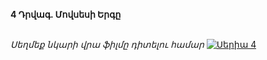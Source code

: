 **4 Դրվագ. Մովսեսի Երգը**

\
_Սեղմեք նկարի վրա ֆիլմը դիտելու համար_
[![Սերիա 4](https://upload.wikimedia.org/wikipedia/en/b/b3/House_of_David_Poster.jpg)](https://vkvideo.ru/video-113307983_456240145)

